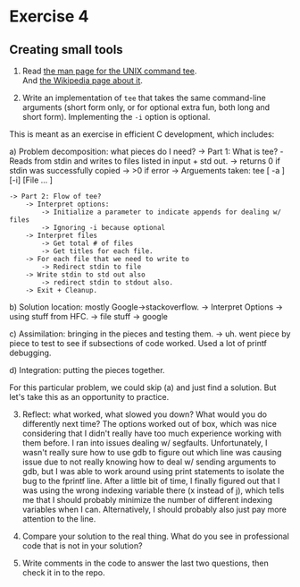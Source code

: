 # Exercise 4
## Creating small tools


1) Read [the man page for the UNIX command tee](http://man7.org/linux/man-pages/man1/tee.1.html).  
And [the Wikipedia page about it](http://en.wikipedia.org/wiki/Tee_(command)).

2) Write an implementation of `tee` that takes the same command-line
arguments (short form only, or for optional extra fun, both long and
short form).  Implementing the `-i` option is optional.

This is meant as an exercise in efficient C development, which includes:

a) Problem decomposition: what pieces do I need?
    -> Part 1: What is tee?
        -Reads from stdin and writes to files listed in input + std out.
        -> returns 0 if stdin was successfully copied
        -> >0 if error
        -> Arguements taken: 
            tee [ -a ] [-i] [File ... ]

    -> Part 2: Flow of tee?
        -> Interpret options:
            -> Initialize a parameter to indicate appends for dealing w/ files
            -> Ignoring -i because optional 
        -> Interpret files
            -> Get total # of files
            -> Get titles for each file.
        -> For each file that we need to write to
            -> Redirect stdin to file
        -> Write stdin to std out also
            -> redirect stdin to stdout also.
        -> Exit + Cleanup. 


b) Solution location: mostly Google->stackoverflow.
    -> Interpret Options -> using stuff from HFC. 
    -> file stuff -> google

c) Assimilation: bringing in the pieces and testing them.
    -> uh. went piece by piece to test to see if subsections of code worked. Used a lot of printf debugging. 

d) Integration: putting the pieces together. 

For this particular problem, we could skip (a) and just find a
solution.  But let's take this as an opportunity to practice.

3) Reflect: what worked, what slowed you down?  What would you do
differently next time?
    The options worked out of box, which was nice considering that I didn't really have too much experience working with them before. I ran into issues dealing w/ segfaults. Unfortunately, I wasn't really sure how to use gdb to figure out which line was causing issue due to not really knowing how to deal w/ sending arguments to gdb, but I was able to work around using print statements to isolate the bug to the fprintf line. After a little bit of time, I finally figured out that I was using the wrong indexing variable there (x instead of j), which tells me that I should probably minimize the number of different indexing variables when I can. Alternatively, I should probably also just pay more attention to the line. 

4) Compare your solution to the real thing.  What do you see in
professional code that is not in your solution?

5) Write comments in the code to answer the last two questions, then
check it in to the repo.